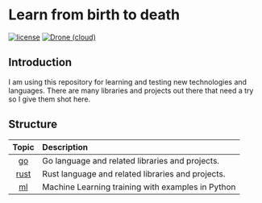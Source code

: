 # Learn from birth to death

[![license](https://img.shields.io/github/license/1995parham/Learning.svg?style=flat-square&logo=gnu)]()
[![Drone (cloud)](https://img.shields.io/drone/build/1995parham/Learning.svg?style=flat-square&logo=drone)](https://cloud.drone.io/1995parham/Learning)

## Introduction
I am using this repository for learning and testing new technologies and languages.
There are many libraries and projects out there that need a try so I give them shot here.

## Structure

| Topic | Description   |
|:-----:|:------------- |
| [go](go/) | Go language and related libraries and projects. |
| [rust](rust/) | Rust language and related libraries and projects. |
| [ml](ml/) | Machine Learning training with examples in Python |
